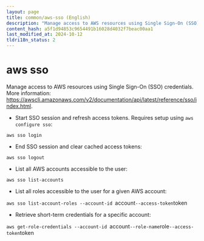 ```yaml
---
layout: page
title: common/aws-sso (English)
description: "Manage access to AWS resources using Single Sign-On (SSO) credentials."
content_hash: a5f1d94853c9654491b16028d4032f7beac00aa1
last_modified_at: 2024-10-12
tldri18n_status: 2
---
```

# aws sso

Manage access to AWS resources using Single Sign-On (SSO) credentials.
More information: <https://awscli.amazonaws.com/v2/documentation/api/latest/reference/sso/index.html>.

- Start SSO session and refresh access tokens. Requires setup using `aws configure sso`:

`aws sso login`

- End SSO session and clear cached access tokens:

`aws sso logout`

- List all AWS accounts accessible to the user:

`aws sso list-accounts`

- List all roles accessible to the user for a given AWS account:

`aws sso list-account-roles --account-id `<span class="tldr-var badge badge-pill bg-dark-lm bg-white-dm text-white-lm text-dark-dm font-weight-bold">account</span>` --access-token `<span class="tldr-var badge badge-pill bg-dark-lm bg-white-dm text-white-lm text-dark-dm font-weight-bold">token</span>

- Retrieve short-term credentials for a specific account:

`aws get-role-credentials --account-id `<span class="tldr-var badge badge-pill bg-dark-lm bg-white-dm text-white-lm text-dark-dm font-weight-bold">account</span>` --role-name `<span class="tldr-var badge badge-pill bg-dark-lm bg-white-dm text-white-lm text-dark-dm font-weight-bold">role</span>` --access-token `<span class="tldr-var badge badge-pill bg-dark-lm bg-white-dm text-white-lm text-dark-dm font-weight-bold">token</span>
